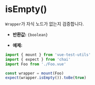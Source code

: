 # isEmpty()

`Wrapper`가 자식 노드가 없는지 검증합니다.

- **반환값:** `{boolean}`

- **예제:**

```js
import { mount } from 'vue-test-utils'
import { expect } from 'chai'
import Foo from './Foo.vue'

const wrapper = mount(Foo)
expect(wrapper.isEmpty()).toBe(true)
```
